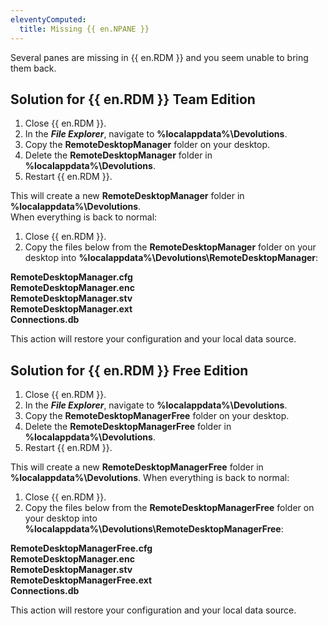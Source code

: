 ```yaml
---
eleventyComputed:
  title: Missing {{ en.NPANE }}
---
```

Several panes are missing in {{ en.RDM }} and you seem unable to bring them back.
## Solution for {{ en.RDM }} Team Edition
1. Close {{ en.RDM }}.
1. In the ***File Explorer***, navigate to **%localappdata%\Devolutions**.
1. Copy the **RemoteDesktopManager** folder on your desktop.
1. Delete the **RemoteDesktopManager** folder in **%localappdata%\Devolutions**.
1. Restart {{ en.RDM }}.

This will create a new **RemoteDesktopManager** folder in **%localappdata%\Devolutions**.  
When everything is back to normal:  

1. Close {{ en.RDM }}.
1. Copy the files below from the **RemoteDesktopManager** folder on your desktop into **%localappdata%\Devolutions\RemoteDesktopManager**:  

**RemoteDesktopManager.cfg**  
**RemoteDesktopManager.enc**  
**RemoteDesktopManager.stv**  
**RemoteDesktopManager.ext**  
**Connections.db**  

This action will restore your configuration and your local data source.
## Solution for {{ en.RDM }} Free Edition
1. Close {{ en.RDM }}.
1. In the ***File Explorer***, navigate to **%localappdata%\Devolutions**.
1. Copy the **RemoteDesktopManagerFree** folder on your desktop.
1. Delete the **RemoteDesktopManagerFree** folder in **%localappdata%\Devolutions**.
1. Restart {{ en.RDM }}.  

This will create a new **RemoteDesktopManagerFree** folder in **%localappdata%\Devolutions**.
When everything is back to normal:  

1. Close {{ en.RDM }}.
1. Copy the files below from the **RemoteDesktopManagerFree** folder on your desktop into **%localappdata%\Devolutions\RemoteDesktopManagerFree**:  

**RemoteDesktopManagerFree.cfg**  
**RemoteDesktopManager.enc**  
**RemoteDesktopManager.stv**  
**RemoteDesktopManagerFree.ext**  
**Connections.db**  

This action will restore your configuration and your local data source.
